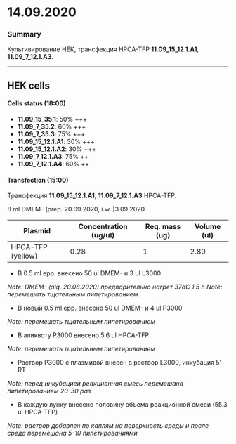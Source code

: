 14.09.2020
==========

### Summary 
Культивирование HEK, трансфекция HPCA-TFP **11.09_15_12.1.A1**, **11.09_7_12.1.A3**.

---

## HEK cells
#### Cells status (18:00)
- **11.09_15_35.1**: 50% +++
- **11.09_7_35.2**: 60% +++
- **11.09_7_35.3**: 75% +++
- **11.09_15_12.1.A1**: 30% +++
- **11.09_15_12.1.A2**: 30% +++
- **11.09_7_12.1.A3**: 75% ++
- **11.09_7_12.1.A4**: 60% ++

#### Transfection (15:00)
Трансфекция **11.09_15_12.1.A1**, **11.09_7_12.1.A3** HPCA-TFP.

8 ml DMEM- (prep. 20.09.2020, i.w. )3.09.2020.

|Plasmid|Concentration (ug/ul)|Req. mass (ug)|Volume (ul)|
|-|-|-|-|
|HPCA-TFP (yellow)|0.28|1|2.80|


- В 0.5 ml epp. внесено 50 ul DMEM- и 3 ul L3000

*Note: DMEM- (alq. 20.08.2020) предварительно нагрет 37oC 1.5 h*
*Note: перемешать тщательным пипетированием*

- В новый 0.5 ml epp. внесено 50 ul DMEM- и 4 ul P3000

*Note: перемешать тщательным пипетированием*

- В аликвоту P3000 внесенo 5.6 ul HPCA-TFP

*Note: перемешать тщательным пипетированием*

- Раствор P3000 c плазмидой внесен в раствор L3000, инкубация 5' RT

*Note: перед инкубацией реакционная смесь перемешана пипетированием 20-30 раз*

- В каждую лунку внесено половину объема реакционной смеси (55.3 ul HPCA-TFP)

*Note: раствор добавлен по каплям на поверхность среды и после среда перемешана 5-10 пипетированиями*